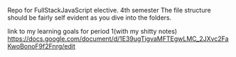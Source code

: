 Repo for FullStackJavaScript elective. 4th semester
The file structure should be fairly self evident as you dive into the folders. 



link to my learning goals for period 1(with my shitty notes)
https://docs.google.com/document/d/1E39ugTigvaMFTEgwLMC_2JXvc2FaKwoBonoF9f2Fnrg/edit 
